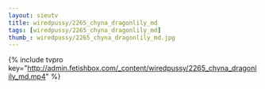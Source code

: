 ```yaml
--- 
layout: sieutv
title: wiredpussy/2265_chyna_dragonlily_md
tags: [wiredpussy/2265_chyna_dragonlily_md]
thumb_: wiredpussy/2265_chyna_dragonlily_md.jpg
---
```

{% include tvpro key="http://admin.fetishbox.com/_content/wiredpussy/2265_chyna_dragonlily_md.mp4" %} 
